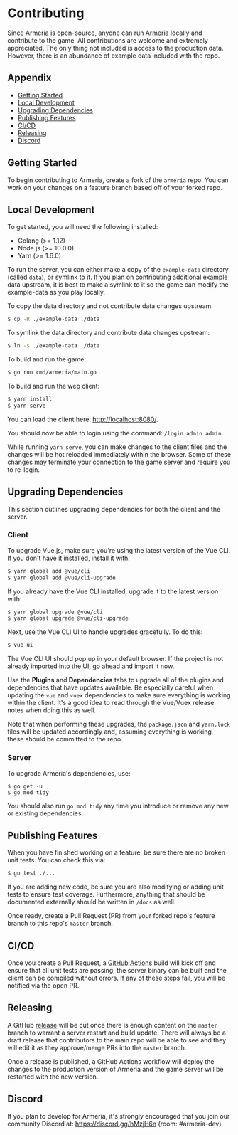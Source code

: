 # Contributing

Since Armeria is open-source, anyone can run Armeria locally and contribute to
the game. All contributions are welcome and extremely appreciated. The only
thing not included is access to the production data. However, there is an
abundance of example data included with the repo.

## Appendix

* [Getting Started](#getting-started)
* [Local Development](#local-development)
* [Upgrading Dependencies](#upgrading-dependencies)
* [Publishing Features](#publishing-features)
* [CI/CD](#cicd)
* [Releasing](#releasing)
* [Discord](#discord)

## Getting Started

To begin contributing to Armeria, create a fork of the `armeria` repo. You can
work on your changes on a feature branch based off of your forked repo.

## Local Development

To get started, you will need the following installed:

* Golang (>= 1.12)
* Node.js (>= 10.0.0)
* Yarn (>= 1.6.0)

To run the server, you can either make  a copy of the `example-data` directory
(called `data`), or symlink to it. If you plan on contributing additional
example data upstream, it is best to make a symlink to it so the game can modify
the example-data as you play locally.

To copy the data directory and not contribute data changes upstream:

```bash
$ cp -R ./example-data ./data
```

To symlink the data directory and contribute data changes upstream:

```bash
$ ln -s ./example-data ./data
```

To build and run the game:

```bash
$ go run cmd/armeria/main.go
```

To build and run the web client:

```bash
$ yarn install
$ yarn serve
```

You can load the client here: [http://localhost:8080/](http://localhost:8080/).

You should now be able to login using the command: `/login admin admin`.

While running `yarn serve`, you can make changes to the client files and the
changes will be hot reloaded immediately within the browser. Some of these
changes may terminate your connection to the game server and require you to
re-login.

## Upgrading Dependencies

This section outlines upgrading dependencies for both the client and the server.

### Client

To upgrade Vue.js, make sure you're using the latest version of the Vue CLI. If
you don't have it installed, install it with:

```bash
$ yarn global add @vue/cli
$ yarn global add @vue/cli-upgrade
```

If you already have the Vue CLI installed, upgrade it to the latest version
with:

```bash
$ yarn global upgrade @vue/cli
$ yarn global upgrade @vue/cli-upgrade
```

Next, use the Vue CLI UI to handle upgrades gracefully. To do this:

```bash
$ vue ui
```

The Vue CLI UI should pop up in your default browser. If the project is not
already imported into the UI, go ahead and import it now.

Use the **Plugins** and **Dependencies** tabs to upgrade all of the plugins and
dependencies that have updates available. Be especially careful when updating
the `vue` and `vuex` dependencies to make sure everything is working within the
client. It's a good idea to read through the Vue/Vuex release notes when doing
this as well.

Note that when performing these upgrades, the `package.json` and `yarn.lock`
files will be updated accordingly and, assuming everything is working, these
should be committed to the repo.

### Server

To upgrade Armeria's dependencies, use:

```
$ go get -u
$ go mod tidy
```

You should also run `go mod tidy` any time you introduce or remove any new or
existing dependencies.

## Publishing Features

When you have finished working on a feature, be sure there are no broken unit
tests. You can check this via:

```bash
$ go test ./...
```

If you are adding new code, be sure you are also modifying or adding unit tests
to ensure test coverage. Furthermore, anything that should be documented
externally should be written in `/docs` as well.

Once ready, create a Pull Request (PR) from your forked repo's feature branch to
this repo's `master` branch.

## CI/CD

Once you create a Pull Request, a [GitHub
Actions](https://github.com/heyitsmdr/armeria/actions) build will kick off and
ensure that all unit tests are passing, the server binary can be built and the
client can be compiled without errors. If any of these steps fail, you will be
notified via the open PR.

## Releasing

A GitHub [release](https://github.com/heyitsmdr/armeria/releases) will be cut
once there is enough content on the `master` branch to warrant a server restart
and build update. There will always be a draft release that contributors to the
main repo will be able to see and they will edit it as they approve/merge PRs
into the `master` branch.

Once a release is published, a GitHub Actions workflow will deploy the changes
to the production version of Armeria and the game server will be restarted with
the new version.

## Discord

If you plan to develop for Armeria, it's strongly encouraged that you join our
community Discord at: https://discord.gg/hMzjH6n (room: #armeria-dev).